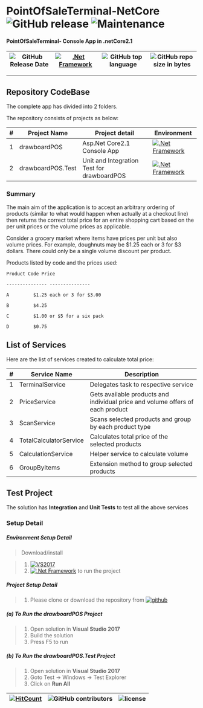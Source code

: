 # PointOfSaleTerminal-NetCore ![GitHub release](https://img.shields.io/github/release/srinivasteella/PointOfSaleTerminal-.svg?style=for-the-badge) ![Maintenance](https://img.shields.io/maintenance/yes/2019.svg?style=for-the-badge)


#### PointOfSaleTerminal- Console App in .netCore2.1 

| ![GitHub Release Date](https://img.shields.io/github/release-date/srinivasteella/PointOfSaleTerminal-.svg?style=plastic) | [![.Net Framework](https://img.shields.io/badge/DotNet-2.1_Framework-blue.svg?style=plastic)](https://www.microsoft.com/net/download/dotnet-core/2.1) | ![GitHub top language](https://img.shields.io/github/languages/top/srinivasteella/PointOfSaleTerminal-.svg) |![GitHub repo size in bytes](https://img.shields.io/badge/repo%20size-18kB-blue.svg) 
| ---          | ---        | ---       | ---      | 

---------------------------------------


## Repository CodeBase
 
The complete app has divided into 2 folders.

The repository consists of projects as below:


| # |Project Name | Project detail | Environment |
| ---| ---  | ---           | --- |
| 1 | drawboardPOS | Asp.Net Core2.1 Console App   | [![.Net Framework](https://img.shields.io/badge/DotNet-2.1_Framework-blue.svg?style=plastic)](https://www.microsoft.com/net/download/dotnet-core/2.1)|
| 2 | drawboardPOS.Test | Unit and Integration Test for drawboardPOS | [![.Net Framework](https://img.shields.io/badge/DotNet-2.1_Framework-blue.svg?style=plastic)](https://www.microsoft.com/net/download/dotnet-core/2.1)| 



### Summary

The main aim of the application is to accept an arbitrary ordering of products (similar to what would happen when actually at a checkout line) then returns the correct total price for an entire shopping cart based on the per unit prices or the volume prices as applicable.

Consider a grocery market where items have prices per unit but also volume prices. For example, doughnuts may be $1.25 each or 3 for $3 dollars. There could only be a single volume discount per product.

Products listed by code and the prices used:


    Product Code Price

    --------------- ---------------

    A         $1.25 each or 3 for $3.00

    B         $4.25

    C         $1.00 or $5 for a six pack

    D         $0.75


## List of Services
Here are the list of services created to calculate total price:

| # |Service Name | Description
| ---| ---  | --- 
| 1 | TerminalService | Delegates task to respective service
| 2 | PriceService | Gets available products and individual price and volume offers of each product
| 3 | ScanService | Scans selected products and group by each product type
| 4 | TotalCalculatorService | Calculates total price of the selected products
| 5 | CalculationService | Helper service to calculate volume|individual product price
| 6 | GroupByItems |Extension method to group selected products

## Test Project

The solution has **Integration** and **Unit Tests** to test all the above services



### Setup Detail

##### Environment Setup Detail

> Download/install   	

>   1. [![VS2017](https://img.shields.io/badge/VS-2017-blue.svg)](https://git-scm.com/downloads) 
>	2. [![.Net Framework](https://img.shields.io/badge/.Net%20Core-2.1-blue.svg)](https://www.microsoft.com/net/download/dotnet-core/2.1) to run the project


##### Project Setup Detail

>   1. Please clone or download the repository from [![github](https://img.shields.io/badge/git-hub-blue.svg?style=plastic)](https://github.com/srinivasteella/PointOfSaleTerminal-) 

>   
##### (a) To Run the drawboardPOS Project
   
>   1. Open solution in **Visual Studio 2017**     
>   2. Build the solution
>   3. Press F5 to run


##### (b) To Run the drawboardPOS.Test Project

>   1. Open solution in **Visual Studio 2017**   
>   2. Goto Test -> Windows -> Test Explorer   
>   3. Click on **Run All**
>



[![HitCount](http://hits.dwyl.io/srinivasteella/PointOfSaleTerminal-/projects/1.svg)](http://hits.dwyl.io/srinivasteella/PointOfSaleTerminal-/projects/1) | ![GitHub contributors](https://img.shields.io/github/contributors/srinivasteella/PointOfSaleTerminal-.svg?style=plastic)|![license](https://img.shields.io/github/license/srinivasteella/PointOfSaleTerminal-.svg?style=plastic)|
 | --- | --- | ---|
